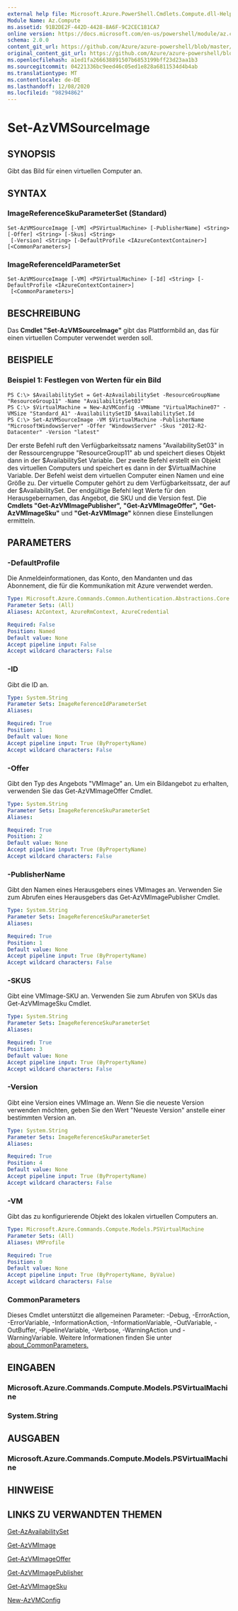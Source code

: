 ```yaml
---
external help file: Microsoft.Azure.PowerShell.Cmdlets.Compute.dll-Help.xml
Module Name: Az.Compute
ms.assetid: 91B2DE2F-442D-4428-8A6F-9C2CEC181CA7
online version: https://docs.microsoft.com/en-us/powershell/module/az.compute/set-azvmsourceimage
schema: 2.0.0
content_git_url: https://github.com/Azure/azure-powershell/blob/master/src/Compute/Compute/help/Set-AzVMSourceImage.md
original_content_git_url: https://github.com/Azure/azure-powershell/blob/master/src/Compute/Compute/help/Set-AzVMSourceImage.md
ms.openlocfilehash: a1ed1fa266638891507b6853199bff23d23aa1b3
ms.sourcegitcommit: 04221336bc9eed46c05ed1e828a6811534d4b4ab
ms.translationtype: MT
ms.contentlocale: de-DE
ms.lasthandoff: 12/08/2020
ms.locfileid: "98294862"
---
```

# Set-AzVMSourceImage

## SYNOPSIS
Gibt das Bild für einen virtuellen Computer an.

## SYNTAX

### ImageReferenceSkuParameterSet (Standard)
```
Set-AzVMSourceImage [-VM] <PSVirtualMachine> [-PublisherName] <String> [-Offer] <String> [-Skus] <String>
 [-Version] <String> [-DefaultProfile <IAzureContextContainer>] [<CommonParameters>]
```

### ImageReferenceIdParameterSet
```
Set-AzVMSourceImage [-VM] <PSVirtualMachine> [-Id] <String> [-DefaultProfile <IAzureContextContainer>]
 [<CommonParameters>]
```

## BESCHREIBUNG
Das **Cmdlet "Set-AzVMSourceImage"** gibt das Plattformbild an, das für einen virtuellen Computer verwendet werden soll.

## BEISPIELE

### Beispiel 1: Festlegen von Werten für ein Bild
```
PS C:\> $AvailabilitySet = Get-AzAvailabilitySet -ResourceGroupName "ResourceGroup11" -Name "AvailabilitySet03"
PS C:\> $VirtualMachine = New-AzVMConfig -VMName "VirtualMachine07" -VMSize "Standard_A1" -AvailabilitySetID $AvailabilitySet.Id 
PS C:\> Set-AzVMSourceImage -VM $VirtualMachine -PublisherName "MicrosoftWindowsServer" -Offer "WindowsServer" -Skus "2012-R2-Datacenter" -Version "latest"
```

Der erste Befehl ruft den Verfügbarkeitssatz namens "AvailabilitySet03" in der Ressourcengruppe "ResourceGroup11" ab und speichert dieses Objekt dann in der $AvailabilitySet Variable.
Der zweite Befehl erstellt ein Objekt des virtuellen Computers und speichert es dann in der $VirtualMachine Variable.
Der Befehl weist dem virtuellen Computer einen Namen und eine Größe zu.
Der virtuelle Computer gehört zu dem Verfügbarkeitssatz, der auf der $AvailabilitySet.
Der endgültige Befehl legt Werte für den Herausgebernamen, das Angebot, die SKU und die Version fest.
Die **Cmdlets "Get-AzVMImagePublisher",** **"Get-AzVMImageOffer",** **"Get-AzVMImageSku"** und **"Get-AzVMImage"** können diese Einstellungen ermitteln.

## PARAMETERS

### -DefaultProfile
Die Anmeldeinformationen, das Konto, den Mandanten und das Abonnement, die für die Kommunikation mit Azure verwendet werden.

```yaml
Type: Microsoft.Azure.Commands.Common.Authentication.Abstractions.Core.IAzureContextContainer
Parameter Sets: (All)
Aliases: AzContext, AzureRmContext, AzureCredential

Required: False
Position: Named
Default value: None
Accept pipeline input: False
Accept wildcard characters: False
```

### -ID
Gibt die ID an.

```yaml
Type: System.String
Parameter Sets: ImageReferenceIdParameterSet
Aliases:

Required: True
Position: 1
Default value: None
Accept pipeline input: True (ByPropertyName)
Accept wildcard characters: False
```

### -Offer
Gibt den Typ des Angebots "VMImage" an.
Um ein Bildangebot zu erhalten, verwenden Sie das Get-AzVMImageOffer Cmdlet.

```yaml
Type: System.String
Parameter Sets: ImageReferenceSkuParameterSet
Aliases:

Required: True
Position: 2
Default value: None
Accept pipeline input: True (ByPropertyName)
Accept wildcard characters: False
```

### -PublisherName
Gibt den Namen eines Herausgebers eines VMImages an.
Verwenden Sie zum Abrufen eines Herausgebers das Get-AzVMImagePublisher Cmdlet.

```yaml
Type: System.String
Parameter Sets: ImageReferenceSkuParameterSet
Aliases:

Required: True
Position: 1
Default value: None
Accept pipeline input: True (ByPropertyName)
Accept wildcard characters: False
```

### -SKUS
Gibt eine VMImage-SKU an.
Verwenden Sie zum Abrufen von SKUs das Get-AzVMImageSku Cmdlet.

```yaml
Type: System.String
Parameter Sets: ImageReferenceSkuParameterSet
Aliases:

Required: True
Position: 3
Default value: None
Accept pipeline input: True (ByPropertyName)
Accept wildcard characters: False
```

### -Version
Gibt eine Version eines VMImage an.
Wenn Sie die neueste Version verwenden möchten, geben Sie den Wert "Neueste Version" anstelle einer bestimmten Version an.

```yaml
Type: System.String
Parameter Sets: ImageReferenceSkuParameterSet
Aliases:

Required: True
Position: 4
Default value: None
Accept pipeline input: True (ByPropertyName)
Accept wildcard characters: False
```

### -VM
Gibt das zu konfigurierende Objekt des lokalen virtuellen Computers an.

```yaml
Type: Microsoft.Azure.Commands.Compute.Models.PSVirtualMachine
Parameter Sets: (All)
Aliases: VMProfile

Required: True
Position: 0
Default value: None
Accept pipeline input: True (ByPropertyName, ByValue)
Accept wildcard characters: False
```

### CommonParameters
Dieses Cmdlet unterstützt die allgemeinen Parameter: -Debug, -ErrorAction, -ErrorVariable, -InformationAction, -InformationVariable, -OutVariable, -OutBuffer, -PipelineVariable, -Verbose, -WarningAction und -WarningVariable. Weitere Informationen finden Sie unter [about_CommonParameters.](http://go.microsoft.com/fwlink/?LinkID=113216)

## EINGABEN

### Microsoft.Azure.Commands.Compute.Models.PSVirtualMachine

### System.String

## AUSGABEN

### Microsoft.Azure.Commands.Compute.Models.PSVirtualMachine

## HINWEISE

## LINKS ZU VERWANDTEN THEMEN

[Get-AzAvailabilitySet](./Get-AzAvailabilitySet.md)

[Get-AzVMImage](./Get-AzVMImage.md)

[Get-AzVMImageOffer](./Get-AzVMImageOffer.md)

[Get-AzVMImagePublisher](./Get-AzVMImagePublisher.md)

[Get-AzVMImageSku](./Get-AzVMImageSku.md)

[New-AzVMConfig](./New-AzVMConfig.md)


